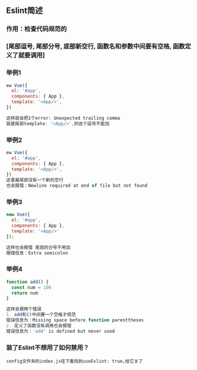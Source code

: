 ## Eslint简述


### 作用：检查代码规范的
### [尾部逗号, 尾部分号, 底部新空行, 函数名和参数中间要有空格, 函数定义了就要调用]

### 举例1 
```javascript
ew Vue({
  el: '#app',
  components: { App },
  template: '<App/>',
})

这样就会把1个error: Unexpected trailing comma 
就是尾部template: '<App/>',的这个逗号不能加
```


### 举例2
```javascript
ew Vue({
  el: '#app',
  components: { App },
  template: '<App/>',
})
这里最尾部没有一个新的空行 
也会报错：Newline required at end of file but not found
```


### 举例3
```javascript
new Vue({
  el: '#app',
  components: { App },
  template: '<App/>'
});

这样也会报错 尾部的分号不用加
报错信息：Extra semicolon
```

### 举例4
```javascript
function add() {
  const num = 100
  return num
}

这样会报两个错误
1. add和()中间要一个空格才规范 
错误信息为：Missing space before function parenttheses
2. 定义了函数没有调用也会报错
错误信息为：'add' is defined but never used
```


### 装了Eslint不想用了如何禁用？
```
config文件夹的index.js往下看找到useEslint: true,给它关了
```